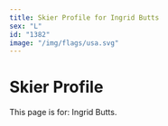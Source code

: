 ```yaml
---
title: Skier Profile for Ingrid Butts
sex: "L"
id: "1382"
image: "/img/flags/usa.svg" 
---
```


# Skier Profile

This page is for: Ingrid Butts.
    